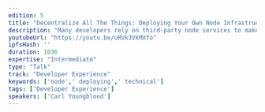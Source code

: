 ```yaml
---
edition: 5
title: "Decentralize All The Things: Deploying Your Own Node Infrastructure"
description: "Many developers rely on third-party node services to make dapp development easier and reduce user onboarding challenges, but this can lead to single points of failure and systemic weaknesses in web3 infrastructure. This presentation will go over some of the weaknesses in different ethereum node implementations and show you how to mitigate against them in your own resilient node service, including how to reduce node start times with efficient state replication and how to protect against DDoS attacks. Reduce your dependence on third parties and make sure your dapp or blockchain-related service can take a beating. Blockscale used these same techniques to help MyCrypto significantly improve the performance and cost-effectiveness of their node services. This presentation includes code examples and deployment demos."
youtubeUrl: "https://youtu.be/uRVk3VkMXfo"
ipfsHash: ''
duration: 1036
expertise: "Intermediate"
type: "Talk"
track: "Developer Experience"
keywords: ['node',' deploying',' technical']
tags: ['Developer Experience']
speakers: ['Carl Youngblood']
---
```

